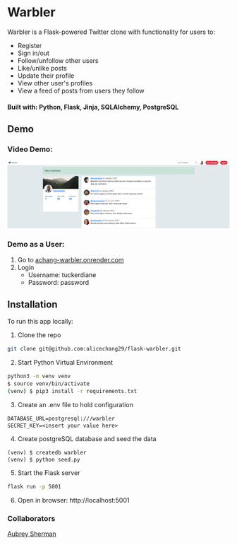 # Warbler

Warbler is a Flask-powered Twitter clone with functionality for users to:

- Register
- Sign in/out
- Follow/unfollow other users
- Like/unlike posts
- Update their profile
- View other user's profiles
- View a feed of posts from users they follow

#### Built with: Python, Flask, Jinja, SQLAlchemy, PostgreSQL

## Demo

### Video Demo:

[![Watch a demo](homepage.png)](https://youtu.be/EQ_4qoR9ePc)

### Demo as a User:

1. Go to [achang-warbler.onrender.com](https://achang-warbler.onrender.com/)
2. Login
   - Username: tuckerdiane
   - Password: password

## Installation

To run this app locally:

1. Clone the repo

```sh
git clone git@github.com:alicechang29/flask-warbler.git
```

2. Start Python Virtual Environment

```sh
python3 -m venv venv
$ source venv/bin/activate
(venv) $ pip3 install -r requirements.txt
```

3. Create an .env file to hold configuration

```.env
DATABASE_URL=postgresql:///warbler
SECRET_KEY=<insert your value here>
```

4. Create postgreSQL database and seed the data

```shell
(venv) $ createdb warbler
(venv) $ python seed.py
```

5. Start the Flask server

```sh
flask run -p 5001
```

6. Open in browser: http://localhost:5001

### Collaborators

[Aubrey Sherman](https://github.com/aubrey-sherman)

<!-- MARKDOWN LINKS & IMAGES -->
<!-- https://www.markdownguide.org/basic-syntax/#reference-style-links -->

[linkedin-shield]: https://img.shields.io/badge/-LinkedIn-black.svg?style=for-the-badge&logo=linkedin&colorB=555
[linkedin-url]: https://linkedin.com/in/achang9
